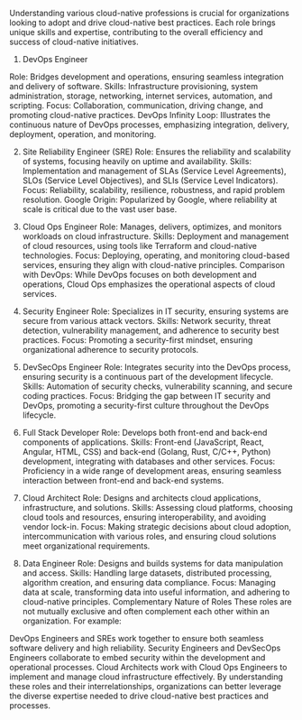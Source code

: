 
Understanding various cloud-native professions is crucial for organizations looking to adopt and drive cloud-native best practices. Each role brings unique skills and expertise, contributing to the overall efficiency and success of cloud-native initiatives.

1. DevOps Engineer
   
Role: Bridges development and operations, ensuring seamless integration and delivery of software.
Skills: Infrastructure provisioning, system administration, storage, networking, internet services, automation, and scripting.
Focus: Collaboration, communication, driving change, and promoting cloud-native practices.
DevOps Infinity Loop: Illustrates the continuous nature of DevOps processes, emphasizing integration, delivery, deployment, operation, and monitoring.

2. Site Reliability Engineer (SRE)
Role: Ensures the reliability and scalability of systems, focusing heavily on uptime and availability.
Skills: Implementation and management of SLAs (Service Level Agreements), SLOs (Service Level Objectives), and SLIs (Service Level Indicators).
Focus: Reliability, scalability, resilience, robustness, and rapid problem resolution.
Google Origin: Popularized by Google, where reliability at scale is critical due to the vast user base.

3. Cloud Ops Engineer
Role: Manages, delivers, optimizes, and monitors workloads on cloud infrastructure.
Skills: Deployment and management of cloud resources, using tools like Terraform and cloud-native technologies.
Focus: Deploying, operating, and monitoring cloud-based services, ensuring they align with cloud-native principles.
Comparison with DevOps: While DevOps focuses on both development and operations, Cloud Ops emphasizes the operational aspects of cloud services.

4. Security Engineer
Role: Specializes in IT security, ensuring systems are secure from various attack vectors.
Skills: Network security, threat detection, vulnerability management, and adherence to security best practices.
Focus: Promoting a security-first mindset, ensuring organizational adherence to security protocols.

5. DevSecOps Engineer
Role: Integrates security into the DevOps process, ensuring security is a continuous part of the development lifecycle.
Skills: Automation of security checks, vulnerability scanning, and secure coding practices.
Focus: Bridging the gap between IT security and DevOps, promoting a security-first culture throughout the DevOps lifecycle.

6. Full Stack Developer
Role: Develops both front-end and back-end components of applications.
Skills: Front-end (JavaScript, React, Angular, HTML, CSS) and back-end (Golang, Rust, C/C++, Python) development, integrating with databases and other services.
Focus: Proficiency in a wide range of development areas, ensuring seamless interaction between front-end and back-end systems.

7. Cloud Architect
Role: Designs and architects cloud applications, infrastructure, and solutions.
Skills: Assessing cloud platforms, choosing cloud tools and resources, ensuring interoperability, and avoiding vendor lock-in.
Focus: Making strategic decisions about cloud adoption, intercommunication with various roles, and ensuring cloud solutions meet organizational requirements.

8. Data Engineer
Role: Designs and builds systems for data manipulation and access.
Skills: Handling large datasets, distributed processing, algorithm creation, and ensuring data compliance.
Focus: Managing data at scale, transforming data into useful information, and adhering to cloud-native principles.
Complementary Nature of Roles
These roles are not mutually exclusive and often complement each other within an organization. For example:

DevOps Engineers and SREs work together to ensure both seamless software delivery and high reliability.
Security Engineers and DevSecOps Engineers collaborate to embed security within the development and operational processes.
Cloud Architects work with Cloud Ops Engineers to implement and manage cloud infrastructure effectively.
By understanding these roles and their interrelationships, organizations can better leverage the diverse expertise needed 
to drive cloud-native best practices and processes.
